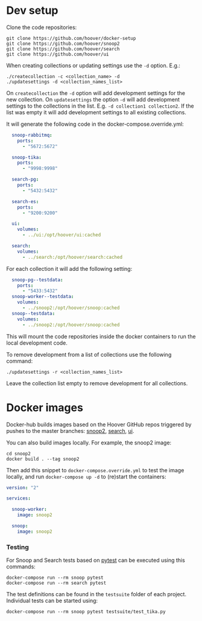 # Dev setup
Clone the code repositories:

```shell
git clone https://github.com/hoover/docker-setup
git clone https://github.com/hoover/snoop2
git clone https://github.com/hoover/search
git clone https://github.com/hoover/ui
```

When creating collections or updating settings use the `-d` option. E.g.:
```shell
./createcollection -c <collection_name> -d
./updatesettings -d <collection_names_list>
```

On `createcollection` the `-d` option will add development settings for the new
collection. On `updatesettings` the option `-d` will add development settings
to the collections in the list. E.g. `-d collection1 collection2`. If the list
was empty it will add development settings to all existing collections.

It will generate the following code in the docker-compose.override.yml:
```yaml
  snoop-rabbitmq:
    ports:
      - "5672:5672"

  snoop-tika:
    ports:
      - "9998:9998"

  search-pg:
    ports:
      - "5432:5432"

  search-es:
    ports:
      - "9200:9200"

  ui:
    volumes:
      - ../ui:/opt/hoover/ui:cached

  search:
    volumes:
      - ../search:/opt/hoover/search:cached
```

For each collection it will add the following setting:
```yaml
  snoop-pg--testdata:
    ports:
      - "5433:5432"
  snoop-worker--testdata:
    volumes:
      - ../snoop2:/opt/hoover/snoop:cached
  snoop--testdata:
    volumes:
      - ../snoop2:/opt/hoover/snoop:cached
```

This will mount the code repositories inside the docker containers to run the
local development code.

To remove development from a list of collections use the following command:
```shell
./updatesettings -r <collection_names_list>
```

Leave the collection list empty to remove development for all collections.

# Docker images
Docker-hub builds images based on the Hoover GitHub repos triggered by pushes
to the master branches: [snoop2][], [search][], [ui][].

[snoop2]: https://hub.docker.com/r/liquidinvestigations/hoover-snoop2/
[search]: https://hub.docker.com/r/liquidinvestigations/hoover-search/
[ui]: https://hub.docker.com/r/liquidinvestigations/hoover-ui/

You can also build images locally. For example, the snoop2 image:

```shell
cd snoop2
docker build . --tag snoop2
```

Then add this snippet to `docker-compose.override.yml` to test the image
locally, and run `docker-compose up -d` to (re)start the containers:

```yaml
version: "2"

services:

  snoop-worker:
    image: snoop2

  snoop:
    image: snoop2
```

### Testing
For Snoop and Search tests based on [pytest][] can be executed using this commands:

[pytest]: https://docs.pytest.org/en/latest/

```shell
docker-compose run --rm snoop pytest
docker-compose run --rm search pytest
```

The test definitions can be found in the `testsuite` folder of each project. Individual tests can be started
using:

```shell
docker-compose run --rm snoop pytest testsuite/test_tika.py
```
